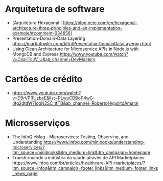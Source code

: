 # Arquitetura de software
- [Arquitetura Hexagonal | https://blog.octo.com/en/hexagonal-architecture-three-principles-and-an-implementation-example/#comment-634858]
- Presentation-Domain-Data Layering https://martinfowler.com/bliki/PresentationDomainDataLayering.html
- Using Clean Architecture for Microservice APIs in Node.js with MongoDB and Express https://www.youtube.com/watch?v=CnailTcJV_U&ab_channel=DevMastery

# Cartões de crédito
- https://www.youtube.com/watch?v=D9rVPRUzbeE&list=PLwuCDBoP4wG-Jtg2dtdW7IoqN2SC_tfTB&ab_channel=RobertoHypolitoAmaral

# Microsserviços
- The InfoQ eMag - Microservices: Testing, Observing, and Understanding https://www.infoq.com/minibooks/understanding-microservices/?itm_source=minibooks&itm_medium=link&itm_campaign=homepage
- Transformando a indústria da saúde através de API Marketplaces
 https://www.infoq.com/br/articles/healthcare-API-marketplaces/?itm_source=infoq&itm_campaign=footer_links&itm_medium=footer_links_news_page
